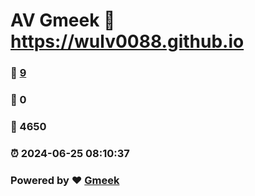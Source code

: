# AV Gmeek :link: https://wulv0088.github.io 
### :page_facing_up: [9](https://wulv0088.github.io/tag.html) 
### :speech_balloon: 0 
### :hibiscus: 4650 
### :alarm_clock: 2024-06-25 08:10:37 
### Powered by :heart: [Gmeek](https://github.com/Meekdai/Gmeek)
